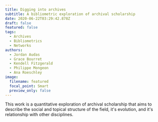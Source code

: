 ```yaml
---
title: Digging into archives
subtitle: A bibliometric exploration of archival scholarship
date: 2020-06-22T03:29:42.878Z
draft: false
featured: false
tags:
  - Archives
  - Bibliometrics
  - Networks
authors:
  - Jordan Audas
  - Grace Bourret
  - Kendell Fitzgerald
  - Philippe Mongeon
  - Ana Roeschley
image:
  filename: featured
  focal_point: Smart
  preview_only: false
---
```


This work is a quantitative exploration of archival scholarship that aims to describe the social and topical structure of the field, it's evolution, and it's relationship with other disciplines.




